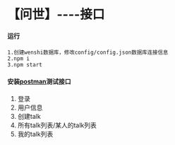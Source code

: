 # 【问世】----接口

#### 运行
```
1.创建wenshi数据库，修改config/config.json数据库连接信息
2.npm i
3.npm start

```


#### 安装[postman](https://www.getpostman.com/collections/14647a5a51f7686841f5)测试接口
1. 登录
2. 用户信息
3. 创建talk
4. 所有talk列表/某人的talk列表
5. 我的talk列表


